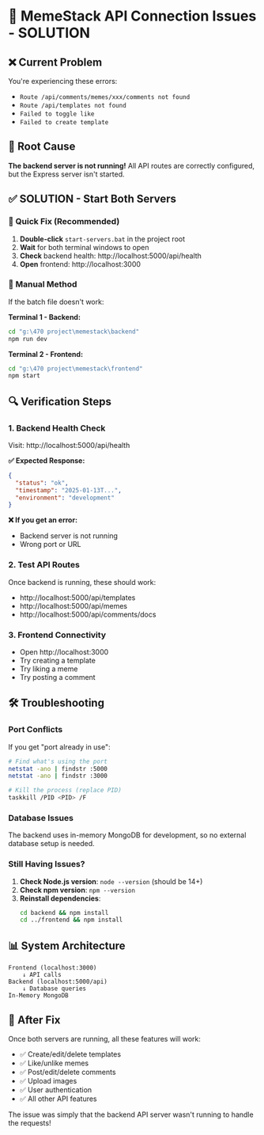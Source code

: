 # 🔧 MemeStack API Connection Issues - SOLUTION

## ❌ Current Problem
You're experiencing these errors:
- `Route /api/comments/memes/xxx/comments not found`
- `Route /api/templates not found`
- `Failed to toggle like`
- `Failed to create template`

## 🎯 Root Cause
**The backend server is not running!** All API routes are correctly configured, but the Express server isn't started.

## ✅ SOLUTION - Start Both Servers

### 🚀 Quick Fix (Recommended)
1. **Double-click** `start-servers.bat` in the project root
2. **Wait** for both terminal windows to open
3. **Check** backend health: http://localhost:5000/api/health
4. **Open** frontend: http://localhost:3000

### 🔧 Manual Method
If the batch file doesn't work:

**Terminal 1 - Backend:**
```bash
cd "g:\470 project\memestack\backend"
npm run dev
```

**Terminal 2 - Frontend:**
```bash
cd "g:\470 project\memestack\frontend"  
npm start
```

## 🔍 Verification Steps

### 1. Backend Health Check
Visit: http://localhost:5000/api/health

**✅ Expected Response:**
```json
{
  "status": "ok",
  "timestamp": "2025-01-13T...",
  "environment": "development"
}
```

**❌ If you get an error:**
- Backend server is not running
- Wrong port or URL

### 2. Test API Routes
Once backend is running, these should work:
- http://localhost:5000/api/templates
- http://localhost:5000/api/memes
- http://localhost:5000/api/comments/docs

### 3. Frontend Connectivity
- Open http://localhost:3000
- Try creating a template
- Try liking a meme
- Try posting a comment

## 🛠️ Troubleshooting

### Port Conflicts
If you get "port already in use":
```bash
# Find what's using the port
netstat -ano | findstr :5000
netstat -ano | findstr :3000

# Kill the process (replace PID)
taskkill /PID <PID> /F
```

### Database Issues
The backend uses in-memory MongoDB for development, so no external database setup is needed.

### Still Having Issues?
1. **Check Node.js version**: `node --version` (should be 14+)
2. **Check npm version**: `npm --version`
3. **Reinstall dependencies**:
   ```bash
   cd backend && npm install
   cd ../frontend && npm install
   ```

## 📊 System Architecture
```
Frontend (localhost:3000)
    ↓ API calls
Backend (localhost:5000/api)
    ↓ Database queries  
In-Memory MongoDB
```

## 🎉 After Fix
Once both servers are running, all these features will work:
- ✅ Create/edit/delete templates
- ✅ Like/unlike memes
- ✅ Post/edit/delete comments
- ✅ Upload images
- ✅ User authentication
- ✅ All other API features

The issue was simply that the backend API server wasn't running to handle the requests!
